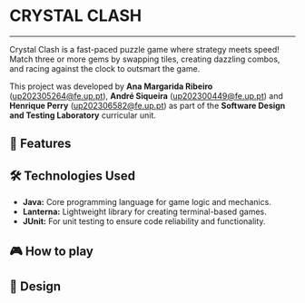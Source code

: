 # CRYSTAL CLASH

---

Crystal Clash is a fast-paced puzzle game where strategy meets speed! Match three or more gems by swapping tiles, creating dazzling combos, and racing against the clock to outsmart the game.

This project was developed by **Ana Margarida Ribeiro** ([up202305264@fe.up.pt](mailto:up202305264@fe.up.pt)), **André Siqueira** ([up202300449@fe.up.pt](mailto:up202300449@fe.up.pt)) and **Henrique Perry** ([up202306582@fe.up.pt](mailto:up202306582@fe.up.pt)) as part of the **Software Design and Testing Laboratory** curricular unit.

## 🚀 Features

<!-- TODO: Descrever em bullet points as features que já implementamos -->


## 🛠️ Technologies Used

- **Java:** Core programming language for game logic and mechanics.
- **Lanterna:** Lightweight library for creating terminal-based games. 
- **JUnit:** For unit testing to ensure code reliability and functionality.

## 🎮 How to play

<!-- TODO: Descrever os comandos do jogo -->

## 🧩 Design

<!-- TODO:  Descrever os design patterns utilizados -->
